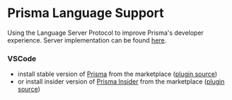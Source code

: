 # Prisma Language Support

Using the Language Server Protocol to improve Prisma's developer experience.
Server implementation can be found [here](packages/language-server).


### VSCode
- install stable version of [Prisma](https://marketplace.visualstudio.com/items?itemName=Prisma.prisma) from the marketplace ([plugin source](packages/vscode))
- or install insider version of [Prisma Insider](https://marketplace.visualstudio.com/items?itemName=Prisma.prisma-insider) from the marketplace ([plugin source](packages/vscode))
